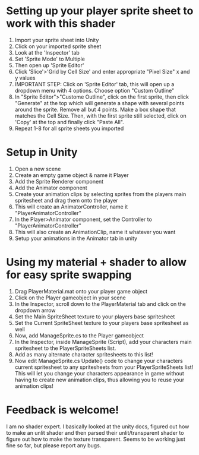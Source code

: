 # Setting up your player sprite sheet to work with this shader
1. Import your sprite sheet into Unity
2. Click on your imported sprite sheet
3. Look at the 'Inspector' tab
4. Set 'Sprite Mode' to Multiple
5. Then open up 'Sprite Editor'
6. Click 'Slice'>'Grid by Cell Size' and enter appropriate "Pixel Size" x and y values 
7. IMPORTANT STEP: Click on 'Sprite Editor' tab, this will open up a dropdown menu with 4 options. Choose option "Custom Outline"
8. In "Sprite Editor">"Custome Outline", click on the first sprite, then click "Generate" at the top which will generate a shape with several points around the sprite. Remove all but 4 points. Make a box shape that matches the Cell Size. Then, with the first sprite still selected, click on 'Copy' at the top and finally click "Paste All".
9. Repeat 1-8 for all sprite sheets you imported

# Setup in Unity
1. Open a new scene
2. Create an empty game object & name it Player
3. Add the Sprite Renderer component
4. Add the Animator component
5. Create your animation clips by selecting sprites from the players main spritesheet and drag them onto the player
6. This will create an AnimatorController, name it "PlayerAnimatorController"
7. In the Player>Animator component, set the Controller to "PlayerAnimatorController"
8. This will also create an AnimationClip, name it whatever you want
9. Setup your animations in the Animator tab in unity

# Using my material + shader to allow for easy sprite swapping
1. Drag PlayerMaterial.mat onto your player game object
2. Click on the Player gameobject in your scene
3. In the Inspector, scroll down to the PlayerMaterial tab and click on the dropdown arrow
4. Set the Main SpriteSheet texture to your players base spritesheet
5. Set the Current SpriteSheet texture to your players base spritesheet as well
6. Now, add ManageSprite.cs to the Player gameobject
7. In the Inspector, inside ManageSprite (Script), add your characters main spritesheet to the PlayerSpriteSheets list.
8. Add as many alternate character spritesheets to this list!
9. Now edit ManageSprite.cs Update() code to change your characters current spritesheet to any spritesheets from your PlayerSpriteSheets list! This will let you change your characters appearance in game without having to create new animation clips, thus allowing you to reuse your animation clips!

# Feedback is welcome!
I am no shader expert. I basically looked at the unity docs, figured out how to make an unlit shader and then parsed their unlit/transparent shader to figure out how to make the texture transparent. Seems to be working just fine so far, but please report any bugs.
